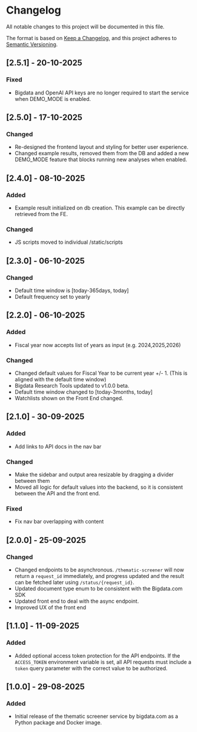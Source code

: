 # Changelog

All notable changes to this project will be documented in this file.

The format is based on [Keep a Changelog](https://keepachangelog.com/en/1.1.0/),
and this project adheres to [Semantic Versioning](https://semver.org/spec/v2.0.0.html).

## [2.5.1] - 20-10-2025

### Fixed
- Bigdata and OpenAI API keys are no longer required to start the service when DEMO_MODE is enabled.

## [2.5.0] - 17-10-2025

### Changed
- Re-designed the frontend layout and styling for better user experience.
- Changed example results, removed them from the DB and added a new DEMO_MODE feature that blocks running new analyses when enabled.

## [2.4.0] - 08-10-2025

### Added
- Example result initialized on db creation. This example can be directly retrieved from the FE.

### Changed
- JS scripts moved to individual /static/scripts

## [2.3.0] - 06-10-2025

### Changed
- Default time window is [today-365days, today]
- Default frequency set to yearly

## [2.2.0] - 06-10-2025

### Added
- Fiscal year now accepts list of years as input (e.g. 2024,2025,2026)

### Changed
- Changed default values for Fiscal Year to be current year +/- 1. (This is aligned with the default time window)
- Bigdata Research Tools updated to v1.0.0 beta. 
- Default time window changed to [today-3months, today]
- Watchlists shown on the Front End changed.

## [2.1.0] - 30-09-2025

### Added
- Add links to API docs in the nav bar

### Changed
- Make the sidebar and output area resizable by dragging a divider between them
- Moved all logic for default values into the backend, so it is consistent between the API and the front end.

### Fixed
- Fix nav bar overlapping with content

## [2.0.0] - 25-09-2025

### Changed
- Changed endpoints to be asynchronous. `/thematic-screener` will now return a `request_id` immediately, and progress updated and the result can be fetched later using `/status/{request_id}`.
- Updated document type enum to be consistent with the Bigdata.com SDK
- Updated front end to deal with the async endpoint.
- Improved UX of the front end

## [1.1.0] - 11-09-2025

### Added
- Added optional access token protection for the API endpoints. If the `ACCESS_TOKEN` environment variable is set, all API requests must include a `token` query parameter with the correct value to be authorized.


## [1.0.0] - 29-08-2025

### Added
- Initial release of the thematic screener service by bigdata.com as a Python package and Docker image.
